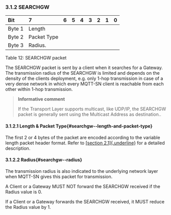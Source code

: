 <!-- transformation-note: left upstream numbering of headings for verification -->
### 3.1.2 SEARCHGW

<!-- transformation-note: no table col span in markdown, but we should specify bitfields better (than with layout tables) anyway --> 
| Bit    | 7            | 6  | 5  | 4  | 3  | 2  | 1  | 0  |
|:-------|:-------------|:---|:---|:---|:---|:---|:---|:---|
| Byte 1 | Length       |    |    |    |    |    |    |    |
| Byte 2 | Packet Type  |    |    |    |    |    |    |    |
| Byte 3 | Radius.      |    |    |    |    |    |    |    |

Table 12: SEARCHGW packet
<!-- transformation-note: above upstream table number will be replaced by auto-numbering later. -->

The SEARCHGW packet is sent by a client when it searches for a Gateway. The transmission radius of the SEARCHGW is limited and depends on the density
of the clients deployment, e.g. only 1-hop transmission in case of a very dense network in which every MQTT-SN client is reachable from each other
within 1-hop transmission.

> **Informative comment**
>
> If the Transport Layer supports multicast, like UDP/IP, the SEARCHGW packet is generally sent using the Multicast Address as destination..

<!-- transformation-note: left upstream numbering of headings for verification -->
#### 3.1.2.1 Length &amp; Packet Type{#searchgw--length-and-packet-type}

The first 2 or 4 bytes of the packet are encoded according to the variable length packet header format. Refer to [[section
2.1]{.underline}](#structure-of-an-mqtt-sn-control-packet) for a detailed description.
<!-- transformation-note: the above section ref upstream 1.8.2 was obviously wrong and should point to section 2.1 "Structure of an MQTT-SN Control Packet". -->

<!-- transformation-note: left upstream numbering of headings for verification -->
#### 3.1.2.2 Radius{#searchgw--radius}

The transmission radius is also indicated to the underlying network layer when MQTT-SN gives this packet for transmission.

A Client or a Gateway MUST NOT forward the SEARCHGW received if the Radius value is 0.

If a Client or a Gateway forwards the SEARCHGW received, it MUST reduce the Radius value by 1.
